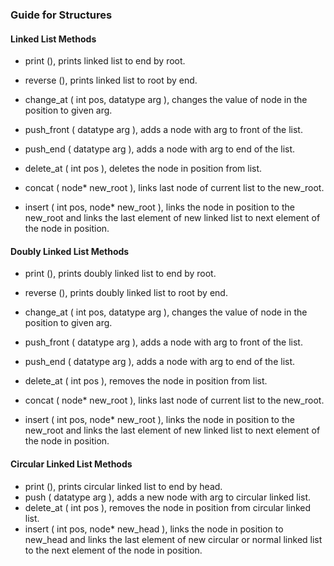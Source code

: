 ### Guide for Structures

#### Linked List Methods

- print (), prints linked list to end by root.

- reverse (), prints linked list to root by end.

- change_at ( int pos, datatype arg ), changes the value of node in the position to given arg.

- push_front ( datatype arg ), adds a node with arg to front of the list.

- push_end ( datatype arg ), adds a node with arg to end of the list.

- delete_at ( int pos ), deletes the node in position from list. 

- concat ( node* new_root ), links last node of current list to the new_root.

- insert ( int pos, node* new_root ), links the node in position to the new_root and links the last element of new linked list to next element of the node in position.

#### Doubly Linked List Methods


- print (), prints doubly linked list to end by root.

- reverse (), prints doubly linked list to root by end.

- change_at ( int pos, datatype arg ), changes the value of node in the position to given arg.

- push_front ( datatype arg ), adds a node with arg to front of the list.

- push_end ( datatype arg ), adds a node with arg to end of the list.

- delete_at ( int pos ), removes the node in position from list. 

- concat ( node* new_root ), links last node of current list to the new_root.

- insert ( int pos, node* new_root ), links the node in position to the new_root and links the last element of new linked list to next element of the node in position.


#### Circular Linked List Methods

- print (), prints circular linked list to end by head.
- push ( datatype arg ), adds a new node with arg to circular linked list.
- delete_at ( int pos ), removes the node in position from circular linked list.
- insert ( int pos, node* new_head ), links the node in position to new_head and links the last element of new circular or normal linked list to the next element of the node in position. 